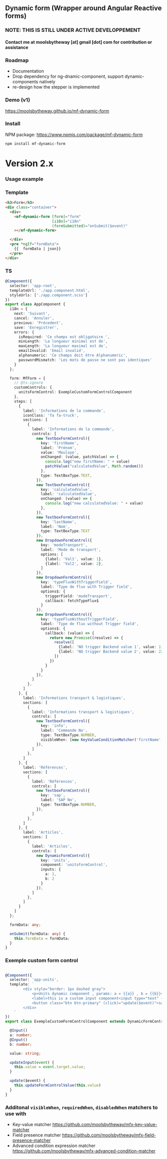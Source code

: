 ## Dynamic form (Wrapper around Angular Reactive forms)

### NOTE: THIS IS STILL UNDER ACTIVE DEVELOPPEMENT

#### Contact me at moolsbytheway [at] gmail [dot] com for contribution or assistance

### Roadmap

- Documentation
- Drop dependency for ng-dnamic-component, support dynamic-components natively
- re-design how the stepper is implemented

### Demo (v1)

https://moolsbytheway.github.io/mf-dynamic-form

### Install

NPM package: https://www.npmjs.com/package/mf-dynamic-form

```
npm install mf-dynamic-form
```

# Version 2.x

### Usage example

### Template

```html
<h3>Form</h3>
<div class="container">
  <div>
    <mf-dynamic-form [form]="form"
                     [i18n]="i18n"
                     (formSubmitted)="onSubmit($event)"
    ></mf-dynamic-form>

  </div>
  <pre *ngIf="formData">
    {{  formData | json}}
  </pre>
</div>
```

### TS

```typescript
@Component({
  selector: 'app-root',
  templateUrl: './app.component.html',
  styleUrls: ['./app.component.scss']
})
export class AppComponent {
  i18n = {
    next: 'Suivant',
    cancel: 'Annuler',
    previous: 'Précedent',
    save: 'Enregistrer',
    errors: {
      isRequired: 'Ce champs est obligatoire ',
      minLength: 'La longueur minimal est de',
      maxLength: 'La longueur maximal est de',
      emailInvalid: 'Email invalid',
      alphanumeric: 'Ce champs doit être Alphanumeric',
      passwordMismatch: 'Les mots de passe ne sont pas identiques'
    }
  };

  form: MfForm = {
    // @ts-ignore
    customControls: {
      unitsFormControl: ExempleCustomFormControlComponent
    },
    steps: [
      {
        label: 'Informations de la commande',
        iconClass: 'fa fa-truck',
        sections: [
          {
            label: 'Informations de la commande',
            controls: [
              new TextboxFormControl({
                key: 'firstName',
                label: 'Prénom',
                value: 'Moulaye',
                onChanged: (value, patchValue) => {
                  console.log("new firstName: " + value)
                  patchValue("calculatedValue", Math.random())
                },
                type: TextBoxType.TEXT,
              }),
              new TextboxFormControl({
                key: 'calculatedValue',
                label: 'calculatedValue',
                onChanged: (value) => {
                  console.log("new calculatedValue: " + value)
                },
              }),
              new TextboxFormControl({
                key: 'lastName',
                label: 'Nom',
                type: TextBoxType.TEXT
              }),
              new DropdownFormControl({
                key: 'modeTransport',
                label: 'Mode de transport',
                options: [
                  {label: 'Val1', value: 1},
                  {label: 'Val2', value: 2},
                ]
              }),
              new DropdownFormControl({
                key: 'typeFluxWithTriggerField',
                label: 'Type de flux with Trigger field',
                options$: {
                  triggerField: 'modeTransport',
                  callback: fetchTypeFlux$
                }
              }),
              new DropdownFormControl({
                key: 'typeFluxWithoutTriggerField',
                label: 'Type de flux without Trigger field',
                options$: {
                  callback: (value) => {
                    return new Promise((resolve) => {
                      resolve([
                        {label: 'NO trigger Backend value 1', value: 11},
                        {label: 'NO trigger Backend value 2', value: 22},
                      ])
                    })
                  }
                }
              }),
            ]
          },
        ]
      }, {
        label: 'Informations transport & logistiques',
        sections: [
          {
            label: 'Informations transport & logistiques',
            controls: [
              new TextboxFormControl({
                key: 'info',
                label: 'Commande No',
                type: TextBoxType.NUMBER,
                visibleWhen: [new KeyValueConditionMatcher('firstName', "Moulaye", "EQUALS")],
              }),
            ]
          },
        ]
      }, {
        label: 'Références',
        sections: [
          {
            label: 'Références',
            controls: [
              new TextboxFormControl({
                key: 'sap',
                label: 'SAP No',
                type: TextBoxType.NUMBER,
              }),
            ]
          },
        ]
      }, {
        label: 'Articles',
        sections: [
          {
            label: 'Articles',
            controls: [
              new DynamicFormControl({
                key: 'units',
                component: 'unitsFormControl',
                inputs: {
                  a: 1,
                  b: 2
                }
              }),
            ]
          },
        ]
      }
    ]
  };

  formData: any;

  onSubmit(formData: any) {
    this.formData = formData;
  }
}
```

### Exemple custom form control

```typescript

@Component({
  selector: 'app-units',
  template: `
		<div style="border: 1px dashed gray">
			<p>Units dynamic component , params: a = {{a}} , b = {{b}}</p>
			<label>this is a custom input component<input type="text" (change)="updateInput($event)"/></label>
			<button class="btn btn-primary" (click)="update($event)">save units</button>
		</div>
	`
})
export class ExempleCustomFormControlComponent extends DynamicFormControlComponent {

  @Input()
  a: number;
  @Input()
  b: number;

  value: string;

  updateInput(event) {
    this.value = event.target.value;
  }

  update($event) {
    this.updateFormControlValue(this.value)
  }
}
```

### Additonal `visibleWhen`, `requiredWhen`, `disabledWhen` matchers to use with

- Key-value matcher https://github.com/moolsbytheway/mfx-key-value-matcher
- Field presence matcher https://github.com/moolsbytheway/mfx-field-presence-matcher
- Advanced condition expression matcher https://github.com/moolsbytheway/mfx-advanced-condition-matcher



